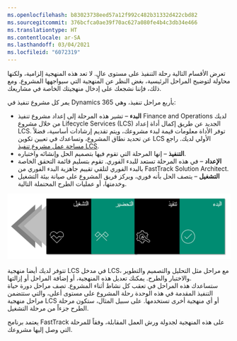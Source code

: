 ```yaml
---
ms.openlocfilehash: b83023738eed57a12f992c482b31332d422cbd82
ms.sourcegitcommit: 376bcfca0ae39f70ac627a080fe4b4c3db34e466
ms.translationtype: HT
ms.contentlocale: ar-SA
ms.lasthandoff: 03/04/2021
ms.locfileid: "6072319"
---
```

تعرض الأقسام التالية رحلة التنفيذ على مستوى عالٍ. لا تعد هذه المنهجية إلزامية، ولكنها محاولة لتوضيح المراحل الرئيسية، بغض النظر عن المنهجية التي سيواجهها المشروع. ومع ذلك، فإننا نشجعك على إدخال منهجيتك الخاصة في مشاريعك.
 
يمر كل مشروع تنفيذ في Dynamics 365 بأربع مراحل تنفيذ، وهي: 

-   **البدء** – تشير هذه المرحلة إلى إعداد مشروع تنفيذ Finance and Operations لديك من خلال مشروع Lifecycle Services (LCS)‎ الجديد عن طريق إكمال أداة إعداد LCS. توفر الأداة معلومات قيمة لبدء مشروعك، ويتم تقديم إرشادات أساسية، فضلاً عن تحديد نطاق المشروع، وتساعدك في تعيين تكوين LCS الأولي لديك. راجع [مساحة عمل مشروع تنفيذ LCS](https://docs.microsoft.com/dynamics365/fin-ops-core/fin-ops/imp-lifecycle/onboard/?azure-portal=true#lcs-implementation-project-workspace).
-   **التنفيذ** – إنها المرحلة التي تقوم فيها بتصميم الحل وإنشائه واختباره.
-   **الإعداد** – في هذه المرحلة تستعد للبدء الفوري. تقوم بتسليم قائمة التحقق الخاصة بالبدء الفوري لتلقي تقييم جاهزية البدء الفوري من FastTrack Solution Architect.  
-   **التشغيل** – يتصف الحل بأنه فوري، ويركز فريق المشروع على صيانة بيئة التشغيل وخدمتها، أو عمليات الطرح المحتملة التالية.

 ![رسم تخطيطي يوضح مراحل مشروع التنفيذ.](../media/phases.jpg)

تتوفر لديك أيضا منهجية LCS في مدخل LCS، مع مراحل مثل التحليل والتصميم والتطوير والاختبار والطرح. يمكنك تعديل هذه المنهجية، أو إضافة المراحل أو إزالتها.  
ستساعدك هذه المراحل في تعقب كل نشاط أثناء المشروع. تصف مراحل دورة حياة التنفيذ المقدمة في هذه الوحدة رحلة المشروع على مستوى أعلى، والتي ستتضمن مراحل منهجية LCS أو أي منهجية أخرى تستخدمها. على سبيل المثال، ستكون مرحلة الطرح جزءاً من مرحلة التشغيل. 


يعتمد برنامج FastTrack على هذه المنهجية لجدولة ورش العمل المقابلة، وفقاً للمرحلة التي وصل إليها مشروعك. 

